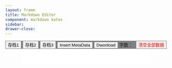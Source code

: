```yaml
---
layout: frame
title: Markdown Editor
component: markdown katex
sidebar: 
drawer-close: 
---
```

<script src="/static/editor/kramed.min.js"></script>
<script src="/static/highlight/highlight.min.js"></script>
<link href="/static/highlight/monokai-sublime.css" rel="stylesheet" type="text/css"/>
<!-- <link href="/static/render/rouge-monokai.css" rel="stylesheet" type="text/css"/> -->
<link rel="stylesheet" href="/static/tocbot/tocbot.css">
<script src="/static/tocbot/tocbot.min.js"></script>

<style>
html {
    height: 100%;
}
body {
    height: calc(100% - 70px);
}
.full-container {
    height: calc(100% - 40px);
}
.content-container {
    height: 100%;
}
.full-container,
.content-container {
    width: 100%;
    max-width: 100%;
    margin: 0;
    padding: 0px;
}
.toolbar-container {
    background-color: grey;
}
.content-container > div {
    height: 100%;
}
.markdown-editor {
    overflow: scroll;
    padding: 0 3.5em;
}
.markdown-input,
.markdown-input-test {
    width: 100%;
    font-size: 1.05em;
    line-height: 1.6em;
    resize: none;
    max-width: 768px;
    float: right;
    font-family: consolas;
    border: 0;
    padding: 0em 0em 0em 0em;
    overflow: hidden;
}
.markdown-input:focus {
    outline: none;
}
.markdown-input-test {
    z-index: -1;
    height: 0;
}
.markdown-preview {
    overflow: scroll;
    max-width: 768px;
    border: 0px;
    background-color: #f3f3f3;
    padding: 2em 3.5em 100px 3.5em;
}
.toc {
    padding-top: 2em;
}
.toc-list {
    padding-left: 18px;
}
.toc-list .is-active-link {
    font-weight: normal;
}
.toc-link::before,
.is-active-link::before {
    background-color: #fff;
}
.toc-list li {
    padding: 8px 0px 0px 0.8em
}
.savefile-button.active {
    font-weight: bolder;
    text-decoration: underline;
}
</style>

<div class="mdui-container full-container">
    <div class="toolbar-container">
        <button onclick="changeSaveFile(1)" class="savefile-button" data="1">存档1</button>
        <button onclick="changeSaveFile(2)" class="savefile-button" data="2">存档2</button>
        <button onclick="changeSaveFile(3)" class="savefile-button" data="3">存档3</button>
        <button onclick="InsertMetaData()">Insert MetaData</button>
        <button onclick="DownloadFile()">Dwonload</button>
        <span>字数：</span><span class="markdown-length"></span>
        <button style="float: right; color: red;" onclick="ClearLocalStorage();">清空全部数据</button>
    </div>
    <div class="mdui-container content-container">
        <div class="mdui-col-md-5 markdown-editor">
            <textarea class="markdown-input" id="raw-markdown"></textArea>
            <textarea class="markdown-input-test"></textArea>
        </div>
        <div class="mdui-col-md-5 markdown-preview"></div>
        <div class="mdui-col-md-2">
            <div class="toc"></div>
        </div>
    </div>
</div>

<script>
var regex_jekyll_format = /^---(.*?)---(.*)$/s;
var selector_input = ".markdown-input";
var selector_input_test = ".markdown-input-test";
var selector_left = ".markdown-editor";
var selector_right = ".markdown-preview";
var selector_toc = ".toc";
var CurrentSaveFileNum = localStorage.getItem("CurrentSaveFileNum");
if(CurrentSaveFileNum === null){
    CurrentSaveFileNum = 1;
    var content = getCurrentSaveFile();
    if(content === null){
        var url = "https://raw.githubusercontent.com/XUJINKAI/XUJINKAI.github.io/master/_posts/2018-07-03-本博客网站介绍.md";
        $.get(url, function(data){
            if(getCurrentSaveFile() === null){
                set_rawValue(data);
                setCurrentSaveFile(data);
                render();
            }
        });
    }
}
function ClearLocalStorage(){
    mdui.confirm("这会清空所有存档中的数据，确认吗？", function(){
        localStorage.removeItem("CurrentSaveFileNum");
        localStorage.removeItem("CurrentSaveFile_1");
        localStorage.removeItem("CurrentSaveFile_2");
        localStorage.removeItem("CurrentSaveFile_3");
        location = "/";
    });
}
function NewMetaData(){
    var date = (new Date()).toISOString();
    var s = "---\npermalink: /posts/new\ndisplay: normal\ntitle: \ntags: \nemotag: \ndate: " + date;
    s += "\ncomment: true\nlayout: post\ncomponent: katex\n---\n";
    return s;
};
function InsertMetaData(){
    var text = NewMetaData() + get_rawValue();
    set_rawValue(text);
    setCurrentSaveFile(text);
};
function download(data, filename, type) {
    var file = new Blob([data], {type: type});
    if (window.navigator.msSaveOrOpenBlob) // IE10+
        window.navigator.msSaveOrOpenBlob(file, filename);
    else { // Others
        var a = document.createElement("a"),
                url = URL.createObjectURL(file);
        a.href = url;
        a.download = filename;
        document.body.appendChild(a);
        a.click();
        setTimeout(function() {
            document.body.removeChild(a);
            window.URL.revokeObjectURL(url);  
        }, 0); 
    }
};
function DownloadFile(){
    var date = (new Date()).toISOString().substr(0, 10) + "-";
    download(get_rawValue(), date + ".md", "markdown");
};
function syncScroll(from, to){
    var elementFrom = $(from)[0];
    var elementTo = $(to)[0];
    var fromHeight = elementFrom.scrollHeight;
    var fromTop = elementFrom.scrollTop;
    var toHeight = elementTo.scrollHeight;
    var toTop = elementTo.scrollTop;
    var containerHeight = $(".mdui-container").height();
    var scrollPercentage = fromTop / (fromHeight - containerHeight);
    var scrollTo = scrollPercentage * (toHeight - containerHeight * 1);
    $(to).scrollTop(scrollTo);
};
function textarea_handle_special_keydown(){
    $("textarea").keydown(function(e) {
        // 没有history，修改文本后无法ctrl z，所以直接屏蔽掉
        if(e.keyCode === 9) { // tab was pressed
            e.preventDefault();
        }
    });
};
function createToc(){
    tocbot.init({
        // Where to render the table of contents.
        tocSelector: selector_toc,
        // Where to grab the headings to build the table of contents.
        contentSelector: selector_right,
        // Which headings to grab inside of the contentSelector element.
        headingSelector: 'h1, h2, h3',
        scrollSmoothDuration: 200,
        isCollapsedClass: 'is-collapsed-', //disable collapse
    });
};
function get_rawValue(){return $(selector_input)[0].value;}
function set_rawValue(text){$(selector_input)[0].value = text;}
function textareaScrollHeight(){
    $(selector_input_test)[0].value = $(selector_input)[0].value;
    var scrollHeight = $(selector_input_test)[0].scrollHeight + 80;
    var minHeight = $(".markdown-editor").height() - 40;
    if(scrollHeight < minHeight) scrollHeight = minHeight;
    $(selector_input).height(scrollHeight);
};
function changeSaveFile(num){
    CurrentSaveFileNum = num;
    localStorage.setItem("CurrentSaveFileNum", num);
    set_rawValue(getCurrentSaveFile());
    render();
    activeSavefileButton();
};
function activeSavefileButton(){
    $(".savefile-button").removeClass("active");
    $(".savefile-button[data="+CurrentSaveFileNum+"]").addClass("active");
}
function getCurrentSaveFile(){
    return localStorage.getItem("CurrentSaveFile_" + CurrentSaveFileNum);
};
function setCurrentSaveFile(text){
    localStorage.setItem("CurrentSaveFile_" + CurrentSaveFileNum, text);
};
function set_markdownLength(length){
    $(".markdown-length").text(length);
};
function render(){
    var metadata = "";
    var raw = get_rawValue();
    set_markdownLength(raw.length);
    if(regex_jekyll_format.test(raw)){
        var regResult = regex_jekyll_format.exec(raw);
        metadata = regResult[1];
        raw = regResult[2];
    }
    // markdown
    var html = kramed(raw);
    html = "<pre style='line-height: 1.5em;'>"+metadata+"</pre>" + "<div class='markdown-body'>"+html+"</div>";
    $(selector_right).html(html);
    // code highlight
    $('pre code').each(function(i, block) {
        hljs.highlightBlock(block);
    });
    // tex
    var tex_list = $(".markdown-body tex");
    for (var i = 0; i < tex_list.length; i++) {
        var tex = tex_list[i];
        katex.render(tex.innerText, tex);
    }
    // link in new tab
    $(selector_right + " a").click(function(e){
        window.open($(this).attr("href"));
        e.preventDefault();
    })
    //
    createToc();
    textareaScrollHeight();
    syncScroll(selector_left, selector_right);
};
$(function(){
    activeSavefileButton();
    set_rawValue(getCurrentSaveFile());
    render();
    $(selector_left).bind('input propertychange', function() {
        setCurrentSaveFile(get_rawValue());
        render();
    });
    textarea_handle_special_keydown();

    $(selector_left).scroll(function() {
        syncScroll(selector_left, selector_right);
    });
});
</script>